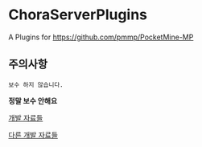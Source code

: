 # ChoraServerPlugins
A Plugins for https://github.com/pmmp/PocketMine-MP

## 주의사항

`보수 하지 않습니다.`

**정말 보수 안해요**

[개발 자료들](https://github.com/alvin0319/MyPlugins)

[다른 개발 자료들](https://github.com/alvin0319/Plugins-PocketMine)
